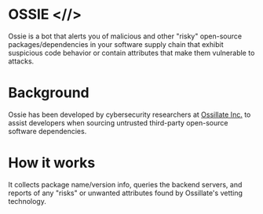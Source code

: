 # OSSIE <//>

Ossie is a bot that alerts you of malicious and other "risky" open-source packages/dependencies
in your software supply chain that exhibit suspicious code behavior or contain attributes that
make them vulnerable to attacks.

# Background

Ossie has been developed by cybersecurity researchers at [Ossillate Inc.](https://ossillate.com)
to assist developers when sourcing untrusted third-party open-source software dependencies.

# How it works

It collects package name/version info, queries the backend servers, and reports of any "risks"
or unwanted attributes found by Ossillate's vetting technology.
